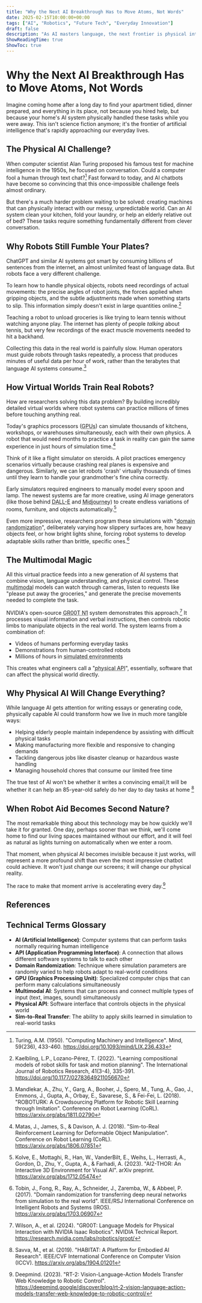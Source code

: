 ```yaml
---
title: "Why the Next AI Breakthrough Has to Move Atoms, Not Words"
date: 2025-02-15T10:00:00+00:00
tags: ["AI", "Robotics", "Future Tech", "Everyday Innovation"]
draft: false
description: "As AI masters language, the next frontier is physical intelligence - systems that can actually help in your home and daily life."
ShowReadingTime: true
ShowToc: true
---
```


# Why the Next AI Breakthrough Has to Move Atoms, Not Words

Imagine coming home after a long day to find your apartment tidied, dinner prepared, and everything in its place, not because you hired help, but because your home's AI system physically handled these tasks while you were away. This isn't science fiction anymore; it's the frontier of artificial intelligence that's rapidly approaching our everyday lives.

## The Physical AI Challenge?

When computer scientist Alan Turing proposed his famous test for machine intelligence in the 1950s, he focused on conversation. Could a computer fool a human through text chat?[^1] Fast forward to today, and AI chatbots have become so convincing that this once-impossible challenge feels almost ordinary.

But there's a much harder problem waiting to be solved: creating machines that can physically interact with our messy, unpredictable world. Can an AI system clean your kitchen, fold your laundry, or help an elderly relative out of bed? These tasks require something fundamentally different from clever conversation.

## Why Robots Still Fumble Your Plates?

ChatGPT and similar AI systems got smart by consuming billions of sentences from the internet, an almost unlimited feast of language data. But robots face a very different challenge.

To learn how to handle physical objects, robots need recordings of actual movements: the precise angles of robot joints, the forces applied when gripping objects, and the subtle adjustments made when something starts to slip. This information simply doesn't exist in large quantities online.[^2]

Teaching a robot to unload groceries is like trying to learn tennis without watching anyone play. The internet has plenty of people *talking* about tennis, but very few recordings of the exact muscle movements needed to hit a backhand.

Collecting this data in the real world is painfully slow. Human operators must guide robots through tasks repeatedly, a process that produces minutes of useful data per hour of work, rather than the terabytes that language AI systems consume.[^3]

## How Virtual Worlds Train Real Robots?

How are researchers solving this data problem? By building incredibly detailed virtual worlds where robot systems can practice millions of times before touching anything real.

Today's graphics processors (<abbr title="Graphics Processing Units: specialized computer chips that can perform many calculations simultaneously, making them ideal for simulating physics and 3D environments">GPUs</abbr>) can simulate thousands of kitchens, workshops, or warehouses simultaneously, each with their own physics. A robot that would need months to practice a task in reality can gain the same experience in just hours of simulation time.[^4]

Think of it like a flight simulator on steroids. A pilot practices emergency scenarios virtually because crashing real planes is expensive and dangerous. Similarly, we can let robots 'crash' virtually thousands of times until they learn to handle your grandmother's fine china correctly.

Early simulators required engineers to manually model every spoon and lamp. The newest systems are far more creative, using AI image generators (like those behind <abbr title="DALL-E: An AI system developed by OpenAI that creates images from text descriptions">DALL-E</abbr> and <abbr title="Midjourney: An AI program that creates images from textual descriptions">Midjourney</abbr>) to create endless variations of rooms, furniture, and objects automatically.[^5]

Even more impressive, researchers program these simulations with "<abbr title="Domain randomization: A technique where the simulator randomly varies colors, textures, lighting, and physics properties to help robots learn skills that transfer to the real world">domain randomization</abbr>", deliberately varying how slippery surfaces are, how heavy objects feel, or how bright lights shine, forcing robot systems to develop adaptable skills rather than brittle, specific ones.[^6]

## The Multimodal Magic

All this virtual practice feeds into a new generation of AI systems that combine vision, language understanding, and physical control. These <abbr title="Multimodal systems: AI models that can process and connect multiple types of data like images, text, and movement simultaneously">multimodal</abbr> models can watch through cameras, listen to requests like "please put away the groceries," and generate the precise movements needed to complete the task.

NVIDIA's open-source <abbr title="GR00T: Generalist Robot Zero-shot Transfer, a system that combines language, vision, and robotic control capabilities">GR00T N1</abbr> system demonstrates this approach.[^7] It processes visual information and verbal instructions, then controls robotic limbs to manipulate objects in the real world. The system learns from a combination of:

- Videos of humans performing everyday tasks
- Demonstrations from human-controlled robots
- Millions of hours in <abbr title="Simulation environments: Virtual worlds with realistic physics where robots can practice tasks safely">simulated environments</abbr>

This creates what engineers call a "<abbr title="Physical API: An interface that lets software control physical objects in the real world">physical API</abbr>", essentially, software that can affect the physical world directly.

## Why Physical AI Will Change Everything?

While language AI gets attention for writing essays or generating code, physically capable AI could transform how we live in much more tangible ways:

- Helping elderly people maintain independence by assisting with difficult physical tasks
- Making manufacturing more flexible and responsive to changing demands
- Tackling dangerous jobs like disaster cleanup or hazardous waste handling
- Managing household chores that consume our limited free time

The true test of AI won't be whether it writes a convincing email,It will be whether it can help an 85-year-old safely do her day to day tasks at home [^8]

## When Robot Aid Becomes Second Nature?

The most remarkable thing about this technology may be how quickly we'll take it for granted. One day, perhaps sooner than we think, we'll come home to find our living spaces maintained without our effort, and it will feel as natural as lights turning on automatically when we enter a room.

That moment, when physical AI becomes invisible because it just works, will represent a more profound shift than even the most impressive chatbot could achieve. It won't just change our screens; it will change our physical reality.

The race to make that moment arrive is accelerating every day.[^9]

## References

[^1]: Turing, A.M. (1950). "Computing Machinery and Intelligence". Mind, 59(236), 433-460. https://doi.org/10.1093/mind/LIX.236.433

[^2]: Kaelbling, L.P., Lozano-Pérez, T. (2022). "Learning compositional models of robot skills for task and motion planning". The International Journal of Robotics Research, 41(3-4), 335-391. https://doi.org/10.1177/02783649211056670

[^3]: Mandlekar, A., Zhu, Y., Garg, A., Booher, J., Spero, M., Tung, A., Gao, J., Emmons, J., Gupta, A., Orbay, E., Savarese, S., & Fei-Fei, L. (2018). "ROBOTURK: A Crowdsourcing Platform for Robotic Skill Learning through Imitation". Conference on Robot Learning (CoRL). https://arxiv.org/abs/1811.02790

[^4]: Matas, J., James, S., & Davison, A. J. (2018). "Sim-to-Real Reinforcement Learning for Deformable Object Manipulation". Conference on Robot Learning (CoRL). https://arxiv.org/abs/1806.07851

[^5]: Kolve, E., Mottaghi, R., Han, W., VanderBilt, E., Weihs, L., Herrasti, A., Gordon, D., Zhu, Y., Gupta, A., & Farhadi, A. (2023). "AI2-THOR: An Interactive 3D Environment for Visual AI". arXiv preprint. https://arxiv.org/abs/1712.05474

[^6]: Tobin, J., Fong, R., Ray, A., Schneider, J., Zaremba, W., & Abbeel, P. (2017). "Domain randomization for transferring deep neural networks from simulation to the real world". IEEE/RSJ International Conference on Intelligent Robots and Systems (IROS). https://arxiv.org/abs/1703.06907

[^7]: Wilson, A., et al. (2024). "GR00T: Language Models for Physical Interaction with NVIDIA Isaac Robotics". NVIDIA Technical Report. https://research.nvidia.com/labs/robotics/groot/

[^8]: Savva, M., et al. (2019). "HABITAT: A Platform for Embodied AI Research". IEEE/CVF International Conference on Computer Vision (ICCV). https://arxiv.org/abs/1904.01201

[^9]: Deepmind. (2023). "RT-2: Vision-Language-Action Models Transfer Web Knowledge to Robotic Control". https://deepmind.google/discover/blog/rt-2-vision-language-action-models-transfer-web-knowledge-to-robotic-control/

## Technical Terms Glossary

- **AI (Artificial Intelligence)**: Computer systems that can perform tasks normally requiring human intelligence
- **API (Application Programming Interface)**: A connection that allows different software systems to talk to each other
- **Domain Randomization**: Technique where simulation parameters are randomly varied to help robots adapt to real-world conditions
- **GPU (Graphics Processing Unit)**: Specialized computer chips that can perform many calculations simultaneously
- **Multimodal AI**: Systems that can process and connect multiple types of input (text, images, sound) simultaneously
- **Physical API**: Software interface that controls objects in the physical world
- **Sim-to-Real Transfer**: The ability to apply skills learned in simulation to real-world tasks
